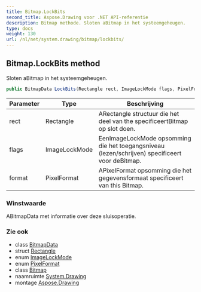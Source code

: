```yaml
---
title: Bitmap.LockBits
second_title: Aspose.Drawing voor .NET API-referentie
description: Bitmap methode. Sloten aBitmap in het systeemgeheugen.
type: docs
weight: 130
url: /nl/net/system.drawing/bitmap/lockbits/
---
```

## Bitmap.LockBits method

Sloten aBitmap in het systeemgeheugen.

```csharp
public BitmapData LockBits(Rectangle rect, ImageLockMode flags, PixelFormat format)
```

| Parameter | Type | Beschrijving |
| --- | --- | --- |
| rect | Rectangle | ARectangle structuur die het deel van the specificeertBitmap op slot doen. |
| flags | ImageLockMode | EenImageLockMode opsomming die het toegangsniveau (lezen/schrijven) specificeert voor deBitmap. |
| format | PixelFormat | APixelFormat opsomming die het gegevensformaat specificeert van this Bitmap. |

### Winstwaarde

ABitmapData met informatie over deze sluisoperatie.

### Zie ook

* class [BitmapData](../../../system.drawing.imaging/bitmapdata/)
* struct [Rectangle](../../rectangle/)
* enum [ImageLockMode](../../../system.drawing.imaging/imagelockmode/)
* enum [PixelFormat](../../../system.drawing.imaging/pixelformat/)
* class [Bitmap](../)
* naamruimte [System.Drawing](../../bitmap/)
* montage [Aspose.Drawing](../../../)


